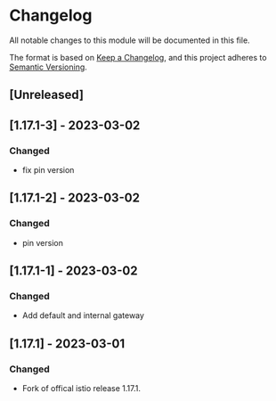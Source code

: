 # Changelog

All notable changes to this module will be documented in this file.

The format is based on [Keep a Changelog](https://keepachangelog.com/en/1.0.0/),
and this project adheres to [Semantic Versioning](https://semver.org/spec/v2.0.0.html).

## [Unreleased]

## [1.17.1-3] - 2023-03-02
### Changed
- fix pin version

## [1.17.1-2] - 2023-03-02
### Changed
- pin version

## [1.17.1-1] - 2023-03-02
### Changed
- Add default and internal gateway

## [1.17.1] - 2023-03-01
### Changed
- Fork of offical istio release 1.17.1.
